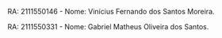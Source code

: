 RA: 2111550146 - Nome: Vinícius Fernando dos Santos Moreira.

RA: 2111550331 - Nome: Gabriel Matheus Oliveira dos Santos.
